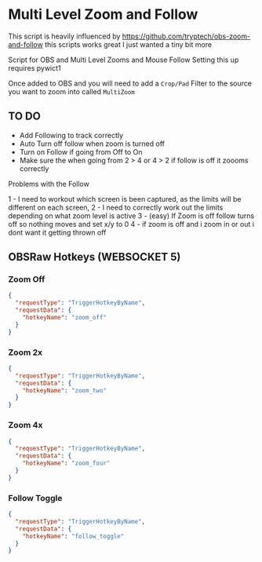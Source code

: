 # Multi Level Zoom and Follow 

This script is heavily influenced by https://github.com/tryptech/obs-zoom-and-follow this scripts works great I just wanted a tiny bit more

Script for OBS and Multi Level Zooms and Mouse Follow
Setting this up requires pywict1

Once added to OBS and you will need to add a `Crop/Pad` Filter to the source you want to zoom into called `MultiZoom`

## TO DO

- Add Following to track correctly
- Auto Turn off follow when zoom is turned off
- Turn on Follow if going from Off to On
- Make sure the when going from 2 > 4 or 4 > 2 if follow is off it zoooms correctly

Problems with the Follow

1 - I need to workout which screen is been captured, as the limits will be different on each screen,
2 - I need to correctly work out the limits depending on what zoom level is active
3 - (easy) If Zoom is off follow turns off so nothing moves and set x/y to 0
4 - if zoom is off and i zoom in or out i dont want it getting thrown off


## OBSRaw Hotkeys (WEBSOCKET 5)

### Zoom Off

```json
{
  "requestType": "TriggerHotkeyByName",
  "requestData": {
    "hotkeyName": "zoom_off"
  }
}
```

### Zoom 2x

```json
{
  "requestType": "TriggerHotkeyByName",
  "requestData": {
    "hotkeyName": "zoom_two"
  }
}
```

### Zoom 4x

```json
{
  "requestType": "TriggerHotkeyByName",
  "requestData": {
    "hotkeyName": "zoom_four"
  }
}
```

### Follow Toggle

```json
{
  "requestType": "TriggerHotkeyByName",
  "requestData": {
    "hotkeyName": "follow_toggle"
  }
}
```
